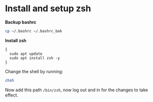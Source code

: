 # Install and setup zsh

**Backup bashrc**

```bash
cp ~/.bashrc ~/.bashrc_bak
```

**Install zsh**

```
{
  sudo apt update
  sudo apt install zsh -y
}
```

Change the shell by running:

```bash
chsh
```

Now add this path `/bin/zsh`, now log out and in for the changes to take effect.



